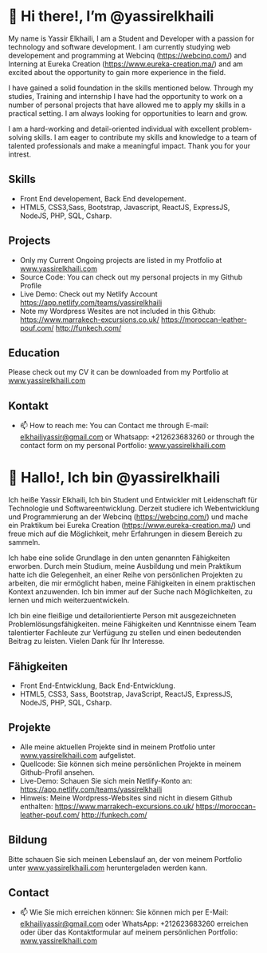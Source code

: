 # 👋 Hi there!, I’m @yassirelkhaili

My name is Yassir Elkhaili, I am a Student and Developer with a passion for technology and software development. I am currently studying web developement and programming at Webcinq (https://webcinq.com/) and Interning at Eureka Creation (https://www.eureka-creation.ma/) and am excited about the opportunity to gain more experience in the field.

I have gained a solid foundation in the skills mentioned below. Through my studies, Training and internship I have had the opportunity to work on a number of personal projects that have allowed me to apply my skills in a practical setting. I am always looking for opportunities to learn and grow.

I am a hard-working and detail-oriented individual with excellent problem-solving skills. I am eager to contribute my skills and knowledge to a team of talented professionals and make a meaningful impact. Thank you for your intrest.

## Skills

- Front End developement, Back End developement.
- HTML5, CSS3,Sass, Bootstrap, Javascript, ReactJS, ExpressJS, NodeJS, PHP, SQL, Csharp.

## Projects
- Only my Current Ongoing projects are listed in my Protfolio at www.yassirelkhaili.com
- Source Code: You can check out my personal projects in my Github Profile
- Live Demo: Check out my Netlify Account https://app.netlify.com/teams/yassirelkhaili
- Note my Wordpress Wesites are not included in this Github:  https://www.marrakech-excursions.co.uk/ https://moroccan-leather-pouf.com/ 
http://funkech.com/

## Education

Please check out my CV it can be downloaded from my Portfolio at www.yassirelkhaili.com

## Kontakt

- 📫 How to reach me: 
You can Contact me through E-mail: elkhailiyassir@gmail.com or Whatsapp: +212623683260 or through the contact form on my personal Portfolio: www.yassirelkhaili.com

#
#

# 👋 Hallo!, Ich bin @yassirelkhaili

Ich heiße Yassir Elkhaili, Ich bin Student und Entwickler mit Leidenschaft für Technologie und Softwareentwicklung. Derzeit studiere ich Webentwicklung und Programmierung an der Webcinq (https://webcinq.com/) und mache ein Praktikum bei Eureka Creation (https://www.eureka-creation.ma/) und freue mich auf die Möglichkeit, mehr Erfahrungen in diesem Bereich zu sammeln.

Ich habe eine solide Grundlage in den unten genannten Fähigkeiten erworben. Durch mein Studium, meine Ausbildung und mein Praktikum hatte ich die Gelegenheit, an einer Reihe von persönlichen Projekten zu arbeiten, die mir ermöglicht haben, meine Fähigkeiten in einem praktischen Kontext anzuwenden. Ich bin immer auf der Suche nach Möglichkeiten, zu lernen und mich weiterzuentwickeln.

Ich bin eine fleißige und detailorientierte Person mit ausgezeichneten Problemlösungsfähigkeiten. meine Fähigkeiten und Kenntnisse einem Team talentierter Fachleute zur Verfügung zu stellen und einen bedeutenden Beitrag zu leisten. Vielen Dank für Ihr Interesse.

## Fähigkeiten

- Front End-Entwicklung, Back End-Entwicklung.
- HTML5, CSS3, Sass, Bootstrap, JavaScript, ReactJS, ExpressJS, NodeJS, PHP, SQL, Csharp.

## Projekte
 
- Alle meine aktuellen Projekte sind in meinem Protfolio unter www.yassirelkhaili.com aufgelistet.
- Quellcode: Sie können sich meine persönlichen Projekte in meinem Github-Profil ansehen.
- Live-Demo: Schauen Sie sich mein Netlify-Konto an: https://app.netlify.com/teams/yassirelkhaili
- Hinweis: Meine Wordpress-Websites sind nicht in diesem Github enthalten: https://www.marrakech-excursions.co.uk/ https://moroccan-leather-pouf.com/ http://funkech.com/
## Bildung

Bitte schauen Sie sich meinen Lebenslauf an, der von meinem Portfolio unter www.yassirelkhaili.com heruntergeladen werden kann.

## Contact

- 📫 Wie Sie mich erreichen können: 
Sie können mich per E-Mail: elkhailiyassir@gmail.com oder WhatsApp: +212623683260 erreichen oder über das Kontaktformular auf meinem persönlichen Portfolio: www.yassirelkhaili.com


